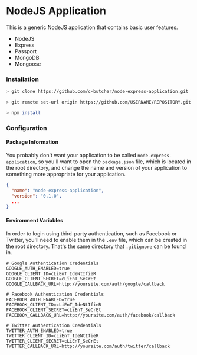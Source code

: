 # NodeJS Application
This is a generic NodeJS application that contains basic user features.

+ NodeJS
+ Express
+ Passport
+ MongoDB
+ Mongoose

### Installation

```bash
> git clone https://github.com/c-butcher/node-express-application.git
```

```bash
> git remote set-url origin https://github.com/USERNAME/REPOSITORY.git
```

```bash
> npm install
```

### Configuration

#### Package Information
You probably don't want your application to be called `node-express-application`, so you'll want to open
the `package.json` file, which is located in the root directory, and change the name and version of your
application to something more appropriate for your application.

```json
{
  "name": "node-express-application",
  "version": "0.1.0",
  ...
}
```

#### Environment Variables
In order to login using third-party authentication, such as Facebook or Twitter, you'll need to enable them
in the `.env` file, which can be created in the root directory. That's the same directory that `.gitignore`
can be found in.
 
```dotenv
# Google Authentication Credentials
GOOGLE_AUTH_ENABLED=true
GOOGLE_CLIENT_ID=cLiEnT_IdeNtIfieR
GOOGLE_CLIENT_SECRET=cLiEnT_SeCrEt
GOOGLE_CALLBACK_URL=http://yoursite.com/auth/google/callback

# Facebook Authentication Credentials
FACEBOOK_AUTH_ENABLED=true
FACEBOOK_CLIENT_ID=cLiEnT_IdeNtIfieR
FACEBOOK_CLIENT_SECRET=cLiEnT_SeCrEt
FACEBOOK_CALLBACK_URL=http://yoursite.com/auth/facebook/callback

# Twitter Authentication Credentials
TWITTER_AUTH_ENABLED=true
TWITTER_CLIENT_ID=cLiEnT_IdeNtIfieR
TWITTER_CLIENT_SECRET=cLiEnT_SeCrEt
TWITTER_CALLBACK_URL=http://yoursite.com/auth/twitter/callback
```